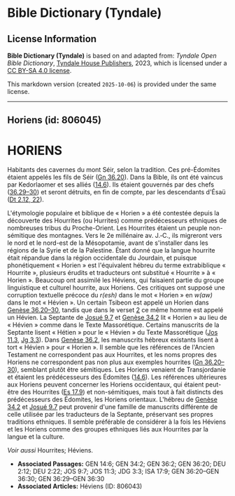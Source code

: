 # Bible Dictionary (Tyndale)

## License Information

**Bible Dictionary (Tyndale)** is based on and adapted from: _Tyndale Open Bible Dictionary_, [Tyndale House Publishers](https://tyndaleopenresources.com/), 2023, which is licensed under a [CC BY-SA 4.0 license](https://creativecommons.org/licenses/by-sa/4.0/legalcode.en).

This markdown version (created `2025-10-06`) is provided under the same license.



--------------------------------

## Horiens (id: 806045)

HORIENS
=======

Habitants des cavernes du mont Séir, selon la tradition. Ces pré\-Édomites étaient appelés les fils de Séir ([Gn 36\.20](https://ref.ly/Gen36:20)). Dans la Bible, ils ont été vaincus par Kedorlaomer et ses alliés ([14\.6](https://ref.ly/Gen14:6)). Ils étaient gouvernés par des chefs ([36\.29–30](https://ref.ly/Gen36:29-Gen36:30)) et seront détruits, en fin de compte, par les descendants d'Ésaü ([Dt 2\.12, 22](https://ref.ly/Deut2:12,Deut2:22)).

L'étymologie populaire et biblique de « Horien » a été contestée depuis la découverte des Hourrites (ou Hurrites) comme prédécesseurs ethniques de nombreuses tribus du Proche\-Orient. Les Hourrites étaient un peuple non\-sémitique des montagnes. Vers le 2e millénaire av. J.‑C., ils migreront vers le nord et le nord\-est de la Mésopotamie, avant de s'installer dans les régions de la Syrie et de la Palestine. Étant donné que la langue hourrite était répandue dans la région occidentale du Jourdain, et puisque phonétiquement « Horien » est l'équivalent hébreu du terme extrabiblique « Hourrite », plusieurs érudits et traducteurs ont substitué « Hourrite » à « Horien ». Beaucoup ont assimilé les Héviens, qui faisaient partie du groupe linguistique et culturel hourrite, aux Horiens. Ces critiques ont supposé une corruption textuelle précoce du *r(esh)* dans le mot « Ho*r*ien » en *w(aw)* dans le mot « Hé*v*ien ». Un certain Tsibeon est appelé un Horien dans [Genèse 36\.20–30](https://ref.ly/Gen36:20-Gen36:30), tandis que dans le verset [2](https://ref.ly/Gen36:2) ce même homme est appelé un Hévien. La Septante de [Josué 9\.7](https://ref.ly/Josh9:7) et [Genèse 34\.2](https://ref.ly/Gen34:2) lit « Horien » au lieu de « Hévien » comme dans le Texte Massorétique. Certains manuscrits de la Septante lisent « Hétien » pour le « Hévien » du Texte Massorétique ([Jos 11\.3](https://ref.ly/Josh11:3), [Jg 3\.3](https://ref.ly/Judg3:3)). Dans [Genèse 36\.2](https://ref.ly/Gen36:2), les manuscrits hébreux existants lisent à tort « Hévien » pour « Horien ». Il semble que les références de l'Ancien Testament ne correspondent pas aux Hourrites, et les noms propres des Horiens ne correspondent pas non plus aux exemples hourrites ([Gn 36\.20–30](https://ref.ly/Gen36:20-Gen36:30)), semblant plutôt être sémitiques. Les Horiens venaient de Transjordanie et étaient les prédécesseurs des Édomites ([14\.6](https://ref.ly/Gen14:6)). Les références ultérieures aux Horiens peuvent concerner les Horiens occidentaux, qui étaient peut\-être des Hourrites ([Es 17\.9](https://ref.ly/Isa17:9)) et non\-sémitiques, mais tout à fait distincts des prédécesseurs des Édomites, les Horiens orientaux. L'hébreu de [Genèse 34\.2](https://ref.ly/Gen34:2) et [Josué 9\.7](https://ref.ly/Josh9:7) peut provenir d'une famille de manuscrits différente de celle utilisée par les traducteurs de la Septante, préservant ses propres traditions ethniques. Il semble préférable de considérer à la fois les Héviens et les Horiens comme des groupes ethniques liés aux Hourrites par la langue et la culture.

*Voir aussi* Hourrites; Héviens.

* **Associated Passages:** GEN 14:6; GEN 34:2; GEN 36:2; GEN 36:20; DEU 2:12; DEU 2:22; JOS 9:7; JOS 11:3; JDG 3:3; ISA 17:9; GEN 36:20–GEN 36:30; GEN 36:29–GEN 36:30
* **Associated Articles:** Héviens (ID: 806043)


